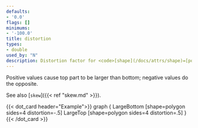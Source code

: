 ```yaml
---
defaults:
- '0.0'
flags: []
minimums:
- '-100.0'
title: distortion
types:
- double
used_by: "N"
description: Distortion factor for <code>[shape](/docs/attrs/shape)=[polygon](/docs/shapes/#polygon)</code>
---
```


Positive values cause top part to be larger than bottom; negative values do
the opposite.

See also [`skew`]({{< ref "skew.md" >}}).

{{< dot_card header="Example">}}
graph {
  LargeBottom [shape=polygon sides=4 distortion=-.5]
  LargeTop    [shape=polygon sides=4 distortion=.5]
}
{{< /dot_card >}}
